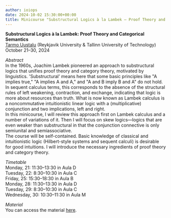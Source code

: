 ```yaml
---
author: ioiops
date: 2024-10-02 15:30:00+00:00
title: Minicourse "Substructural Logics à la Lambek – Proof Theory and Categorical Semantics"
---
```


**Substructural Logics à la Lambek: Proof Theory and Categorical Semantics**\
[Tarmo Uustalu](https://cs.ioc.ee/~tarmo/) (Reykjavik University & Tallinn University of Technology)\
October 21–30, 2024

_Abstract_\
In the 1960s, Joachim Lambek pioneered an approach to substructural logics that unifies proof theory and category theory, motivated by linguistics. 'Substructural' means here that some basic principles like "A implies true," "A implies A and A," and "A and B imply B and A" do not hold. In sequent calculus terms, this corresponds to the absence of the structural rules of left weakening, contraction, and exchange, indicating that logic is more about resources than truth. What is now known as Lambek calculus is a noncommutative intuitionistic linear logic with a (multiplicative) conjunction and two implications, left and right.\
In this minicourse, I will review this approach first on Lambek calculus and a number of variations of it. Then I will focus on skew logics—logics that are even weaker than substructural in that the conjunction connective is only semiunital and semiassociative.\
The course will be self-contained. Basic knowledge of classical and intuitionistic logic (Hilbert-style systems and sequent calculi) is desirable for good intuitions. I will introduce the necessary ingredients of proof theory and category theory.

_Timetable_\
Monday, 21: 11:30–13:30 in Aula D\
Tuesday, 22: 8:30–10:30 in Aula C\
Friday, 25: 15:30–18:30 in Aula B\
Monday, 28: 11:30–13:30 in Aula D\
Tuesday, 29: 8:30–10:30 in Aula C\
Wednesday, 30: 10:30–11:30 in Aula M

_Material_\
You can access the material [here](https://cs.ioc.ee/~tarmo/verona24/).
